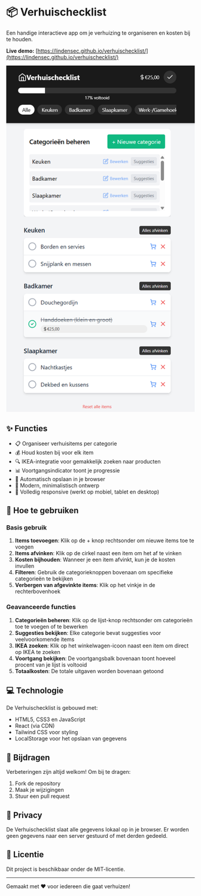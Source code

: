 # 📦 Verhuischecklist

Een handige interactieve app om je verhuizing te organiseren en kosten bij te houden.

**Live demo:** [https://lindensec.github.io/verhuischecklist/](https://lindensec.github.io/verhuischecklist/)

![Verhuischecklist Screenshot](Demo.png)

## ✨ Functies

- 📋 Organiseer verhuisitems per categorie
- 💰 Houd kosten bij voor elk item
- 🔍 IKEA-integratie voor gemakkelijk zoeken naar producten
- 📊 Voortgangsindicator toont je progressie
- 💾 Automatisch opslaan in je browser
- 🌙 Modern, minimalistisch ontwerp
- 📱 Volledig responsive (werkt op mobiel, tablet en desktop)

## 🚀 Hoe te gebruiken

### Basis gebruik
1. **Items toevoegen**: Klik op de + knop rechtsonder om nieuwe items toe te voegen
2. **Items afvinken**: Klik op de cirkel naast een item om het af te vinken
3. **Kosten bijhouden**: Wanneer je een item afvinkt, kun je de kosten invullen
4. **Filteren**: Gebruik de categorieknoppen bovenaan om specifieke categorieën te bekijken
5. **Verbergen van afgevinkte items**: Klik op het vinkje in de rechterbovenhoek

### Geavanceerde functies
1. **Categorieën beheren**: Klik op de lijst-knop rechtsonder om categorieën toe te voegen of te bewerken
2. **Suggesties bekijken**: Elke categorie bevat suggesties voor veelvoorkomende items
3. **IKEA zoeken**: Klik op het winkelwagen-icoon naast een item om direct op IKEA te zoeken
4. **Voortgang bekijken**: De voortgangsbalk bovenaan toont hoeveel procent van je lijst is voltooid
5. **Totaalkosten**: De totale uitgaven worden bovenaan getoond

## 💻 Technologie

De Verhuischecklist is gebouwd met:
- HTML5, CSS3 en JavaScript
- React (via CDN)
- Tailwind CSS voor styling
- LocalStorage voor het opslaan van gegevens

## 🤝 Bijdragen

Verbeteringen zijn altijd welkom! Om bij te dragen:
1. Fork de repository
2. Maak je wijzigingen
3. Stuur een pull request

## 📱 Privacy

De Verhuischecklist slaat alle gegevens lokaal op in je browser. Er worden geen gegevens naar een server gestuurd of met derden gedeeld.

## 📄 Licentie

Dit project is beschikbaar onder de MIT-licentie.

---

Gemaakt met ❤️ voor iedereen die gaat verhuizen!
